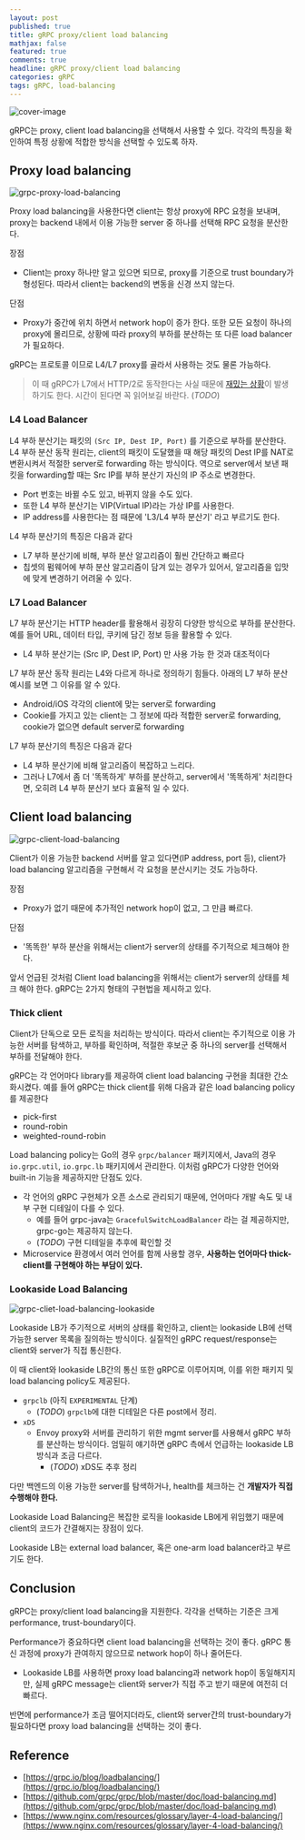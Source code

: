 ```yaml
---
layout: post
published: true
title: gRPC proxy/client load balancing
mathjax: false
featured: true
comments: true
headline: gRPC proxy/client load balancing
categories: gRPC
tags: gRPC, load-balancing
---
```


![cover-image](/images/taking-notes.jpg)

gRPC는 proxy, client load balancing을 선택해서 사용할 수 있다. 각각의 특징을 확인하여 특정 상황에 적합한 방식을 선택할 수 있도록 하자.

## Proxy load balancing

![grpc-proxy-load-balancing](/images/post_image/grpc-load-balancing/grpc-load-balancing1.png)

Proxy load balancing을 사용한다면 client는 항상 proxy에 RPC 요청을 보내며, proxy는 backend 내에서 이용 가능한 server 중 하나를 선택해 RPC 요청을 분산한다.

장점

- Client는 proxy 하나만 알고 있으면 되므로, proxy를 기준으로 trust boundary가 형성된다. 따라서 client는 backend의 변동을 신경 쓰지 않는다.

단점

- Proxy가 중간에 위치 하면서 network hop이 증가 한다. 또한 모든 요청이 하나의 proxy에 몰리므로, 상황에 따라 proxy의 부하를 분산하는 또 다른 load balancer가 필요하다.

gRPC는 프로토콜 이므로 L4/L7 proxy를 골라서 사용하는 것도 물론 가능하다. 

> 이 때 gRPC가 L7에서 HTTP/2로 동작한다는 사실 때문에 [재밌는 상황]()이 발생하기도 한다. 시간이 된다면 꼭 읽어보길 바란다. (*TODO*)

### L4 Load Balancer

L4 부하 분산기는 패킷의 `(Src IP, Dest IP, Port)` 를 기준으로 부하를 분산한다. L4 부하 분산 동작 원리는, client의 패킷이 도달했을 때 해당 패킷의 Dest IP를 NAT로 변환시켜서 적절한 server로 forwarding 하는 방식이다. 역으로 server에서 보낸 패킷을 forwarding할 때는 Src IP를 부하 분산기 자신의 IP 주소로 변경한다.

- Port 번호는 바뀔 수도 있고, 바뀌지 않을 수도 있다.
- 또한 L4 부하 분산기는 VIP(Virtual IP)라는 가상 IP를 사용한다.
- IP address를 사용한다는 점 때문에 'L3/L4 부하 분산기' 라고 부르기도 한다.

L4 부하 분산기의 특징은 다음과 같다

- L7 부하 분산기에 비해, 부하 분산 알고리즘이 훨씬 간단하고 빠르다
- 칩셋의 펌웨어에 부하 분산 알고리즘이 담겨 있는 경우가 있어서, 알고리즘을 입맛에 맞게 변경하기 어려울 수 있다.

### L7 Load Balancer

L7 부하 분산기는 HTTP header를 활용해서 굉장히 다양한 방식으로 부하를 분산한다. 예를 들어 URL, 데이터 타입, 쿠키에 담긴 정보 등을 활용할 수 있다.

- L4 부하 분산기는 (Src IP, Dest IP, Port) 만 사용 가능 한 것과 대조적이다

L7 부하 분산 동작 원리는 L4와 다르게 하나로 정의하기 힘들다. 아래의 L7 부하 분산 예시를 보면 그 이유를 알 수 있다.

- Android/iOS 각각의 client에 맞는 server로 forwarding
- Cookie를 가지고 있는 client는 그 정보에 따라 적합한 server로 forwarding, cookie가 없으면 default server로 forwarding

L7 부하 분산기의 특징은 다음과 같다

- L4 부하 분산기에 비해 알고리즘이 복잡하고 느리다.
- 그러나 L7에서 좀 더 '똑똑하게' 부하를 분산하고, server에서 '똑똑하게' 처리한다면, 오히려 L4 부하 분산기 보다 효율적 일 수 있다.

## Client load balancing

![grpc-client-load-balancing](/images/post_image/grpc-load-balancing/grpc-load-balancing2.png)

Client가 이용 가능한 backend 서버를 알고 있다면(IP address, port 등), client가 load balancing 알고리즘을 구현해서 각 요청을 분산시키는 것도 가능하다.

장점

- Proxy가 없기 때문에 추가적인 network hop이 없고, 그 만큼 빠르다.

단점

- '똑똑한' 부하 분산을 위해서는 client가 server의 상태를 주기적으로 체크해야 한다.

앞서 언급된 것처럼 Client load balancing을 위해서는 client가 server의 상태를 체크 해야 한다. gRPC는 2가지 형태의 구현법을 제시하고 있다.

### Thick client

Client가 단독으로 모든 로직을 처리하는 방식이다. 따라서 client는 주기적으로 이용 가능한 서버를 탐색하고, 부하를 확인하며, 적절한 후보군 중 하나의 server를 선택해서 부하를 전달해야 한다.

gRPC는 각 언어마다 library를 제공하여 client load balancing 구현을 최대한 간소화시켰다. 예를 들어 gRPC는 thick client를 위해 다음과 같은 load balancing policy를 제공한다

- pick-first
- round-robin
- weighted-round-robin

Load balancing policy는 Go의 경우 `grpc/balancer` 패키지에서, Java의 경우 `io.grpc.util`, `io.grpc.lb` 패키지에서 관리한다. 이처럼 gRPC가 다양한 언어와 built-in 기능을 제공하지만 단점도 있다.

- 각 언어의 gRPC 구현체가 오픈 소스로 관리되기 때문에, 언어마다 개발 속도 및 내부 구현 디테일이 다를 수 있다.
  - 예를 들어 grpc-java는 `GracefulSwitchLoadBalancer` 라는 걸 제공하지만, grpc-go는 제공하지 않는다.
  - (*TODO*) 구현 디테일을 추후에 확인할 것
- Microservice 환경에서 여러 언어를 함께 사용할 경우, **사용하는 언어마다 thick-client를 구현해야 하는 부담이 있다.**

### Lookaside Load Balancing

![grpc-cliet-load-balancing-lookaside](/images/post_image/grpc-load-balancing/grpc-load-balancing3.png)

Lookaside LB가 주기적으로 서버의 상태를 확인하고, client는 lookaside LB에 선택 가능한 server 목록을 질의하는 방식이다. 실질적인 gRPC request/response는 client와 server가 직접 통신한다.

이 때 client와 lookaside LB간의 통신 또한 gRPC로 이루어지며, 이를 위한 패키지 및 load balancing policy도 제공된다.

- `grpclb` (아직 `EXPERIMENTAL` 단계)
  - (*TODO*) `grpclb`에 대한 디테일은 다른 post에서 정리.
- `xDS`
  - Envoy proxy와 서버를 관리하기 위한 mgmt server를 사용해서 gRPC 부하를 분산하는 방식이다. 엄밀히 얘기하면 gRPC 측에서 언급하는 lookaside LB 방식과 조금 다르다.
    - (*TODO*) xDS도 추후 정리

다만 백엔드의 이용 가능한 server를 탐색하거나, health를 체크하는 건 **개발자가 직접 수행해야 한다.**

Lookaside Load Balancing은 복잡한 로직을 lookaside LB에게 위임했기 때문에 client의 코드가 간결해지는 장점이 있다.

Lookaside LB는 external load balancer, 혹은 one-arm load balancer라고 부르기도 한다.

## Conclusion

gRPC는 proxy/client load balancing을 지원한다. 각각을 선택하는 기준은 크게 performance, trust-boundary이다.

Performance가 중요하다면 client load balancing을 선택하는 것이 좋다. gRPC 통신 과정에 proxy가 관여하지 않으므로 network hop이 하나 줄어든다.

- Lookaside LB를 사용하면 proxy load balancing과 network hop이 동일해지지만, 실제 gRPC message는 client와 server가 직접 주고 받기 때문에 여전히 더 빠르다.

반면에 performance가 조금 떨어지더라도, client와 server간의 trust-boundary가 필요하다면 proxy load balancing을 선택하는 것이 좋다.

## Reference

- [https://grpc.io/blog/loadbalancing/](https://grpc.io/blog/loadbalancing/)
- [https://github.com/grpc/grpc/blob/master/doc/load-balancing.md](https://github.com/grpc/grpc/blob/master/doc/load-balancing.md)
- [https://www.nginx.com/resources/glossary/layer-4-load-balancing/](https://www.nginx.com/resources/glossary/layer-4-load-balancing/)

